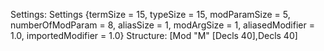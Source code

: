 Settings:
Settings {termSize = 15, typeSize = 15, modParamSize = 5, numberOfModParam = 8, aliasSize = 1, modArgSize = 1, aliasedModifier = 1.0, importedModifier = 1.0}
Structure:
[Mod "M" [Decls 40],Decls 40]
